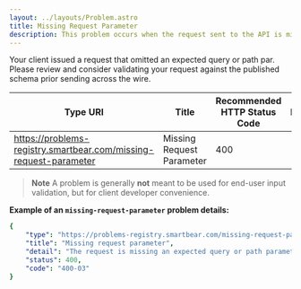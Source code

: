 ```yaml
---
layout: ../layouts/Problem.astro
title: Missing Request Parameter
description: This problem occurs when the request sent to the API is missing an query or path parameter.
---
```


Your client issued a request that omitted an expected query or path par. Please review and consider validating your request against the published schema prior sending across the wire.

| Type URI | Title | Recommended HTTP Status Code | Reference |
|----------|-------|------------------------------|-----------|
|https://problems-registry.smartbear.com/missing-request-parameter|Missing Request Parameter|400||

> **Note** A problem is generally **not** meant to be used for end-user input validation, but for client developer convenience. 


**Example of an `missing-request-parameter` problem details:**
```yaml
{
    "type": "https://problems-registry.smartbear.com/missing-request-parameter",
    "title": "Missing request parameter",
    "detail": "The request is missing an expected query or path parameter.",
    "status": 400,
    "code": "400-03"    
}
```

